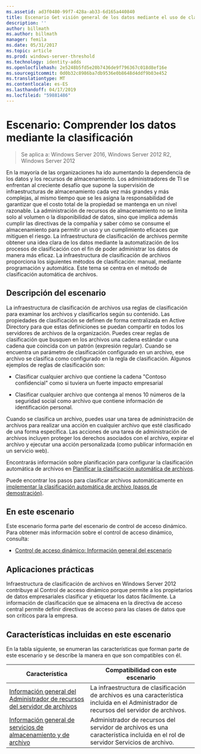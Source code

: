```yaml
---
ms.assetid: ad3f0480-99f7-428a-ab33-6d165a440840
title: Escenario Get visión general de los datos mediante el uso de clasificación
description: ''
author: billmath
ms.author: billmath
manager: femila
ms.date: 05/31/2017
ms.topic: article
ms.prod: windows-server-threshold
ms.technology: identity-adds
ms.openlocfilehash: 2e5248b5fd5e20b7436de9f796367c018d8ef16e
ms.sourcegitcommit: 0d0b32c8986ba7db9536e0b8648d4ddf9b03e452
ms.translationtype: MT
ms.contentlocale: es-ES
ms.lasthandoff: 04/17/2019
ms.locfileid: "59881486"
---
```

# <a name="scenario-get-insight-into-your-data-by-using-classification"></a>Escenario: Comprender los datos mediante la clasificación

>Se aplica a: Windows Server 2016, Windows Server 2012 R2, Windows Server 2012

En la mayoría de las organizaciones ha ido aumentando la dependencia de los datos y los recursos de almacenamiento. Los administradores de TI se enfrentan al creciente desafío que supone la supervisión de infraestructuras de almacenamiento cada vez más grandes y más complejas, al mismo tiempo que se les asigna la responsabilidad de garantizar que el costo total de la propiedad se mantenga en un nivel razonable. La administración de recursos de almacenamiento no se limita solo al volumen o la disponibilidad de datos, sino que implica además cumplir las directivas de la compañía y saber cómo se consume el almacenamiento para permitir un uso y un cumplimiento eficaces que mitiguen el riesgo. La infraestructura de clasificación de archivos permite obtener una idea clara de los datos mediante la automatización de los procesos de clasificación con el fin de poder administrar los datos de manera más eficaz. La infraestructura de clasificación de archivos proporciona los siguientes métodos de clasificación: manual, mediante programación y automática. Este tema se centra en el método de clasificación automática de archivos.  
  
## <a name="BKMK_OVER"></a>Descripción del escenario  
La infraestructura de clasificación de archivos usa reglas de clasificación para examinar los archivos y clasificarlos según su contenido. Las propiedades de clasificación se definen de forma centralizada en Active Directory para que estas definiciones se puedan compartir en todos los servidores de archivos de la organización. Puedes crear reglas de clasificación que busquen en los archivos una cadena estándar o una cadena que coincida con un patrón (expresión regular). Cuando se encuentra un parámetro de clasificación configurado en un archivo, ese archivo se clasifica como configurado en la regla de clasificación. Algunos ejemplos de reglas de clasificación son:  
  
-   Clasificar cualquier archivo que contiene la cadena "Contoso confidencial" como si tuviera un fuerte impacto empresarial  
  
-   Clasificar cualquier archivo que contenga al menos 10 números de la seguridad social como archivo que contiene información de identificación personal.  
  
Cuando se clasifica un archivo, puedes usar una tarea de administración de archivos para realizar una acción en cualquier archivo que esté clasificado de una forma específica. Las acciones de una tarea de administración de archivos incluyen proteger los derechos asociados con el archivo, expirar el archivo y ejecutar una acción personalizada (como publicar información en un servicio web).  
  
Encontrarás información sobre planificación para configurar la clasificación automática de archivos en [Planificar la clasificación automática de archivos](assetId:///e3c3bb4b-3034-42b7-b391-8ef5f5851955).  
  
Puede encontrar los pasos para clasificar archivos automáticamente en [implementar la clasificación automática de archivo &#40;pasos de demostración&#41;](Deploy-Automatic-File-Classification--Demonstration-Steps-.md).  
  
## <a name="in-this-scenario"></a>En este escenario  
Este escenario forma parte del escenario de control de acceso dinámico. Para obtener más información sobre el control de acceso dinámico, consulta:  
  
-   [Control de acceso dinámico: Información general del escenario](Dynamic-Access-Control--Scenario-Overview.md)  
  
## <a name="BKMK_APP"></a>Aplicaciones prácticas  
Infraestructura de clasificación de archivos en Windows Server 2012 contribuye al Control de acceso dinámico porque permite a los propietarios de datos empresariales clasificar y etiquetar los datos fácilmente. La información de clasificación que se almacena en la directiva de acceso central permite definir directivas de acceso para las clases de datos que son críticos para la empresa.  
  
## <a name="BKMK_NEW"></a>Características incluidas en este escenario  
En la tabla siguiente, se enumeran las características que forman parte de este escenario y se describe la manera en que son compatibles con él.  
  
|Característica|Compatibilidad con este escenario|  
|-----------|---------------------------------|  
|[Información general del Administrador de recursos del servidor de archivos](https://technet.microsoft.com/library/hh831701.aspx)|La infraestructura de clasificación de archivos es una característica incluida en el Administrador de recursos del servidor de archivos.|  
|[Información general de servicios de almacenamiento y de archivo](https://technet.microsoft.com/library/hh831487.aspx)|Administrador de recursos del servidor de archivos es una característica incluida en el rol de servidor Servicios de archivo.|  
  


